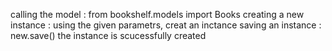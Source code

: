 calling the model : from bookshelf.models import Books
creating a new instance : using the given parametrs, creat an inctance
saving an instance : new.save() 
the instance is scucessfully created